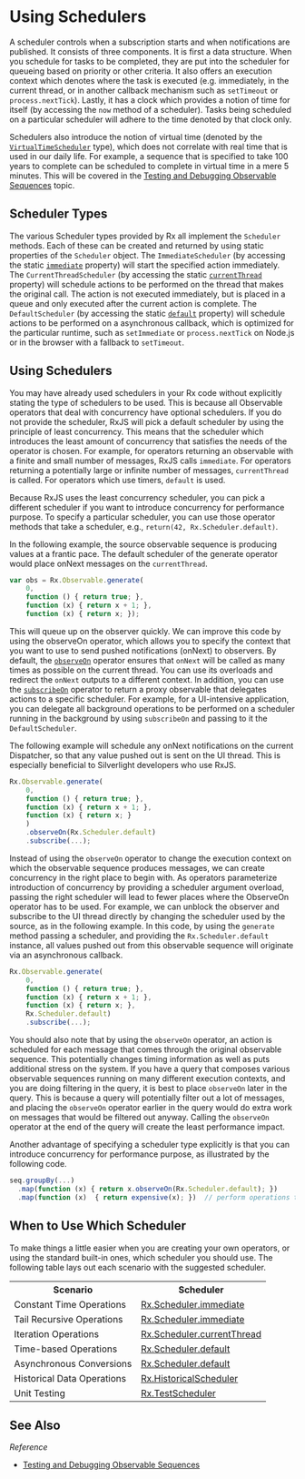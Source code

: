 # Using Schedulers #

A scheduler controls when a subscription starts and when notifications are published. It consists of three components. It is first a data structure. When you schedule for tasks to be completed, they are put into the scheduler for queueing based on priority or other criteria. It also offers an execution context which denotes where the task is executed (e.g. immediately, in the current thread, or in another callback mechanism such as `setTimeout` or `process.nextTick`). Lastly, it has a clock which provides a notion of time for itself (by accessing the `now` method of a scheduler). Tasks being scheduled on a particular scheduler will adhere to the time denoted by that clock only.

Schedulers also introduce the notion of virtual time (denoted by the [`VirtualTimeScheduler`](https://github.com/Reactive-Extensions/RxJS/blob/master/doc/api/schedulers/virtualtimescheduler.md) type), which does not correlate with real time that is used in our daily life. For example, a sequence that is specified to take 100 years to complete can be scheduled to complete in virtual time in a mere 5 minutes. This will be covered in the [Testing and Debugging Observable Sequences](testing.md) topic.

## Scheduler Types ##

The various Scheduler types provided by Rx all implement the `Scheduler` methods. Each of these can be created and returned by using static properties of the `Scheduler` object. The `ImmediateScheduler` (by accessing the static [`immediate`](https://github.com/Reactive-Extensions/RxJS/blob/master/doc/api/schedulers/scheduler.md#rxschedulerimmediate) property) will start the specified action immediately. The `CurrentThreadScheduler` (by accessing the static [`currentThread`](https://github.com/Reactive-Extensions/RxJS/blob/master/doc/api/schedulers/scheduler.md#rxschedulercurrentthread) property) will schedule actions to be performed on the thread that makes the original call. The action is not executed immediately, but is placed in a queue and only executed after the current action is complete.  The `DefaultScheduler` (by accessing the static [`default`](https://github.com/Reactive-Extensions/RxJS/blob/master/doc/api/schedulers/scheduler.md#rxschedulerdefault) property) will schedule actions to be performed on a asynchronous callback, which is optimized for the particular runtime, such as `setImmediate` or `process.nextTick` on Node.js or in the browser with a fallback to `setTimeout`.

## Using Schedulers ##

You may have already used schedulers in your Rx code without explicitly stating the type of schedulers to be used. This is because all Observable operators that deal with concurrency have optional schedulers. If you do not provide the scheduler, RxJS will pick a default scheduler by using the principle of least concurrency. This means that the scheduler which introduces the least amount of concurrency that satisfies the needs of the operator is chosen.  For example, for operators returning an observable with a finite and small number of messages, RxJS calls `immediate`.  For operators returning a potentially large or infinite number of messages, `currentThread` is called. For operators which use timers, `default` is used.

Because RxJS uses the least concurrency scheduler, you can pick a different scheduler if you want to introduce concurrency for performance purpose.  To specify a particular scheduler, you can use those operator methods that take a scheduler, e.g., `return(42, Rx.Scheduler.default)`.

In the following example, the source observable sequence is producing values at a frantic pace. The default scheduler of the generate operator would place onNext messages on the `currentThread`.

```js
var obs = Rx.Observable.generate(
	0,
	function () { return true; },
	function (x) { return x + 1; },
	function (x) { return x; });
```

This will queue up on the observer quickly. We can improve this code by using the observeOn operator, which allows you to specify the context that you want to use to send pushed notifications (onNext) to observers. By default, the [`observeOn`](https://github.com/Reactive-Extensions/RxJS/blob/master/doc/api/core/operators/observeon.md) operator ensures that `onNext` will be called as many times as possible on the current thread. You can use its overloads and redirect the `onNext` outputs to a different context. In addition, you can use the [`subscribeOn`](https://github.com/Reactive-Extensions/RxJS/blob/master/doc/api/core/operators/subscribeon.md) operator to return a proxy observable that delegates actions to a specific scheduler. For example, for a UI-intensive application, you can delegate all background operations to be performed on a scheduler running in the background by using `subscribeOn` and passing to it the `DefaultScheduler`.

The following example will schedule any onNext notifications on the current Dispatcher, so that any value pushed out is sent on the UI thread. This is especially beneficial to Silverlight developers who use RxJS.

```js
Rx.Observable.generate(
	0,
	function () { return true; },
	function (x) { return x + 1; },
	function (x) { return x; }
	)
	.observeOn(Rx.Scheduler.default)
	.subscribe(...);
```

Instead of using the `observeOn` operator to change the execution context on which the observable sequence produces messages, we can create concurrency in the right place to begin with. As operators parameterize introduction of concurrency by providing a scheduler argument overload, passing the right scheduler will lead to fewer places where the ObserveOn operator has to be used. For example, we can unblock the observer and subscribe to the UI thread directly by changing the scheduler used by the source, as in the following example. In this code, by using the `generate` method passing a scheduler, and providing the `Rx.Scheduler.default` instance, all values pushed out from this observable sequence will originate via an asynchronous callback.

```js
Rx.Observable.generate(
	0,
	function () { return true; },
	function (x) { return x + 1; },
	function (x) { return x; },
	Rx.Scheduler.default)
	.subscribe(...);
```

You should also note that by using the `observeOn` operator, an action is scheduled for each message that comes through the original observable sequence. This potentially changes timing information as well as puts additional stress on the system. If you have a query that composes various observable sequences running on many different execution contexts, and you are doing filtering in the query, it is best to place `observeOn` later in the query. This is because a query will potentially filter out a lot of messages, and placing the `observeOn` operator earlier in the query would do extra work on messages that would be filtered out anyway. Calling the `observeOn` operator at the end of the query will create the least performance impact.

Another advantage of specifying a scheduler type explicitly is that you can introduce concurrency for performance purpose, as illustrated by the following code.

```js
seq.groupBy(...)
  .map(function (x) { return x.observeOn(Rx.Scheduler.default); })
  .map(function (x)  { return expensive(x); })  // perform operations that are expensive on resources
```

## When to Use Which Scheduler ##

To make things a little easier when you are creating your own operators, or using the standard built-in ones, which scheduler you should use.  The following table lays out each scenario with the suggested scheduler.

<table>
	<th>
		Scenario
	</th>
	<th>
		Scheduler
	</th>
	<tr>
		<td>Constant Time Operations</td>
		<td><a href="https://github.com/Reactive-Extensions/RxJS/blob/master/doc/api/schedulers/scheduler.md#rxschedulerimmediate">Rx.Scheduler.immediate</a></td>
	</tr>
	<tr>
		<td>Tail Recursive Operations</td>
		<td><a href="https://github.com/Reactive-Extensions/RxJS/blob/master/doc/api/schedulers/scheduler.md#rxschedulerimmediate">Rx.Scheduler.immediate</a></td>
	</tr>
	<tr>
		<td>Iteration Operations</td>
		<td><a href="https://github.com/Reactive-Extensions/RxJS/blob/master/doc/api/schedulers/scheduler.md#rxschedulercurrentthread">Rx.Scheduler.currentThread</a></td>
	</tr>
	<tr>
		<td>Time-based Operations</td>
		<td><a href="https://github.com/Reactive-Extensions/RxJS/blob/master/doc/api/schedulers/scheduler.md#rxschedulerdefault">Rx.Scheduler.default</a></td>
	</tr>
	<tr>
		<td>Asynchronous Conversions</td>
		<td><a href="https://github.com/Reactive-Extensions/RxJS/blob/master/doc/api/schedulers/scheduler.md#rxschedulerdefault">Rx.Scheduler.default</a></td>
	</tr>
	<tr>
		<td>Historical Data Operations</td>
		<td><a href="https://github.com/Reactive-Extensions/RxJS/blob/master/doc/api/schedulers/historicalscheduler.md">Rx.HistoricalScheduler</a></td>
	</tr>
	<tr>
		<td>Unit Testing</td>
		<td><a href="https://github.com/Reactive-Extensions/RxJS/blob/master/doc/api/testing/testscheduler.md">Rx.TestScheduler</a></td>
	</tr>
</table>

## See Also

*Reference*
- [Testing and Debugging Observable Sequences](testing.md)

